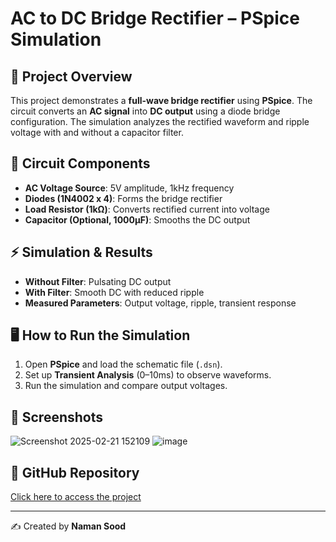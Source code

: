 # AC to DC Bridge Rectifier – PSpice Simulation  

## 📌 Project Overview  
This project demonstrates a **full-wave bridge rectifier** using **PSpice**. The circuit converts an **AC signal** into **DC output** using a diode bridge configuration. The simulation analyzes the rectified waveform and ripple voltage with and without a capacitor filter.  

## 🔧 Circuit Components  
- **AC Voltage Source**: 5V amplitude, 1kHz frequency  
- **Diodes (1N4002 x 4)**: Forms the bridge rectifier  
- **Load Resistor (1kΩ)**: Converts rectified current into voltage  
- **Capacitor (Optional, 1000µF)**: Smooths the DC output  

## ⚡ Simulation & Results  
- **Without Filter**: Pulsating DC output  
- **With Filter**: Smooth DC with reduced ripple  
- **Measured Parameters**: Output voltage, ripple, transient response  

## 🖥️ How to Run the Simulation  
1. Open **PSpice** and load the schematic file (`.dsn`).  
2. Set up **Transient Analysis** (0–10ms) to observe waveforms.  
3. Run the simulation and compare output voltages.  

## 📸 Screenshots  
![Screenshot 2025-02-21 152109](https://github.com/user-attachments/assets/33aed0cd-9917-4489-8bfd-4f36a2a97cd7)
![image](https://github.com/user-attachments/assets/1717f559-ef1d-4f90-b2c3-b721c330f9b6)



## 🔗 GitHub Repository  
[Click here to access the project](https://github.com/yourusername/AC-DC-Rectifier-PSpice)  

---
✍️ Created by **Naman Sood**
